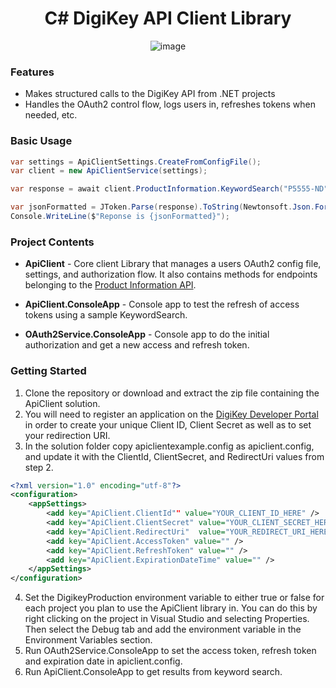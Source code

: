 <div align="center">
    <h1>C# DigiKey API Client Library</h1>

![image](https://i.imgur.com/gLgV1tB.png)

</div>



### Features

* Makes structured calls to the DigiKey API from .NET projects
* Handles the OAuth2 control flow, logs users in, refreshes tokens when needed, etc.

### Basic Usage

```csharp
var settings = ApiClientSettings.CreateFromConfigFile();
var client = new ApiClientService(settings);

var response = await client.ProductInformation.KeywordSearch("P5555-ND");

var jsonFormatted = JToken.Parse(response).ToString(Newtonsoft.Json.Formatting.Indented);
Console.WriteLine($"Reponse is {jsonFormatted}");
```

### Project Contents

* **ApiClient** - Core client Library that manages a users OAuth2 config file, settings, and authorization flow. It also contains methods for endpoints belonging to the [Product Information API](https://developer.digikey.com/products/product-information).

* **ApiClient.ConsoleApp** - Console app to test the refresh of access tokens using a sample KeywordSearch.
* **OAuth2Service.ConsoleApp** - Console app to do the initial authorization and get a new access and refresh token.

### Getting Started  

1. Clone the repository or download and extract the zip file containing the ApiClient solution.
2. You will need to register an application on the [DigiKey Developer Portal](https://developer.digikey.com/) in order to create your unique Client ID, Client Secret as well as to set your redirection URI.
3. In the solution folder copy apiclientexample.config as apiclient.config, and update it with the ClientId, ClientSecret, and RedirectUri values from step 2.
```xml
<?xml version="1.0" encoding="utf-8"?>
<configuration>
    <appSettings>
        <add key="ApiClient.ClientId"" value="YOUR_CLIENT_ID_HERE" />
        <add key="ApiClient.ClientSecret" value="YOUR_CLIENT_SECRET_HERE" />
        <add key="ApiClient.RedirectUri"  value="YOUR_REDIRECT_URI_HERE" />
        <add key="ApiClient.AccessToken" value="" />
        <add key="ApiClient.RefreshToken" value="" />
        <add key="ApiClient.ExpirationDateTime" value="" />
    </appSettings>
</configuration>
```
4. Set the DigikeyProduction environment variable to either true or false for each project you plan to use the ApiClient library in. You can do this by right clicking on the project in Visual Studio and selecting Properties. Then select the Debug tab and add the environment variable in the Environment Variables section.
5. Run OAuth2Service.ConsoleApp to set the access token, refresh token and expiration date in apiclient.config. 
6. Run ApiClient.ConsoleApp to get results from keyword search.
